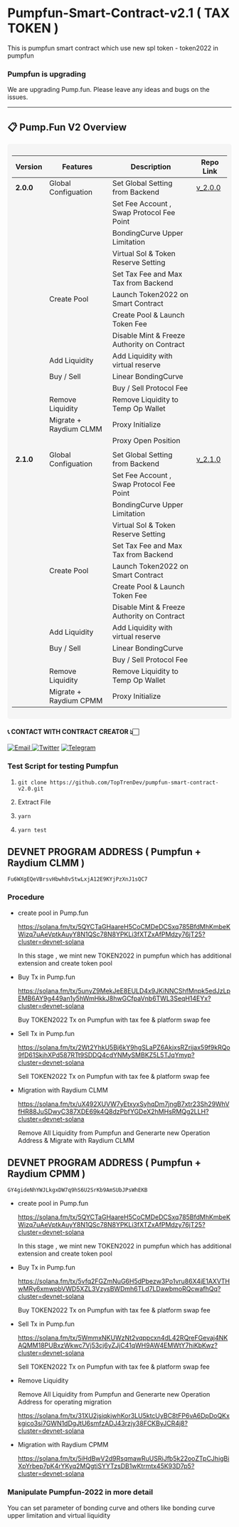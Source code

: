 # Pumpfun-Smart-Contract-v2.1 ( TAX TOKEN )

This is pumpfun smart contract which use new spl token - token2022 in pumpfun

### Pumpfun is upgrading

We are upgrading Pump.fun.
Please leave any ideas and bugs on the issues.

---

## 📋 **Pump.Fun V2 Overview**  

<div style="background-color: #f5f5f5; padding: 10px; border-radius: 5px;">

| **Version**             | **Features**                                          | **Description**                              | **Repo Link**                                                                |
|-------------------------|-------------------------------------------------------|----------------------------------------------|------------------------------------------------------------------------------|
| **2.0.0**               | Global Configuation                                   | Set Global Setting from Backend              | [v_2.0.0](https://github.com/TopTrenDev/pumpfun-smart-contract-v2.1/tree/2.0.0) |
|                         |                                                       | Set Fee Account , Swap Protocol Fee Point    |                                                                              |
|                         |                                                       | BondingCurve Upper Limitation                |                                                                              |
|                         |                                                       | Virtual Sol & Token Reserve Setting          |                                                                              |
|                         |                                                       | Set Tax Fee and Max Tax from Backend         |                                                                              |
|                         | Create Pool                                           | Launch Token2022 on Smart Contract           |                                                                              |
|                         |                                                       | Create Pool & Launch Token Fee               |                                                                              |
|                         |                                                       | Disable Mint & Freeze Authority on Contract  |                                                                              |
|                         | Add Liquidity                                         | Add Liquidity with virtual reserve           |                                                                              |
|                         | Buy / Sell                                            | Linear BondingCurve                          |                                                                              |
|                         |                                                       | Buy / Sell Protocol Fee                      |                                                                              |
|                         | Remove Liquidity                                      | Remove Liquidity to Temp Op Wallet           |                                                                              |
|                         | Migrate + Raydium CLMM                                | Proxy Initialize                             |                                                                              |
|                         |                                                       | Proxy Open Position                          |                                                                              |
|                         |                                                       |                                              |                                                                              |
| **2.1.0**               | Global Configuation                                   | Set Global Setting from Backend              | [v_2.1.0](https://github.com/TopTrenDev/pumpfun-smart-contract-v2.1/tree/2.1.0) |
|                         |                                                       | Set Fee Account , Swap Protocol Fee Point    |                                                                                 |
|                         |                                                       | BondingCurve Upper Limitation                |                                                                                 |
|                         |                                                       | Virtual Sol & Token Reserve Setting          |                                                                              |
|                         |                                                       | Set Tax Fee and Max Tax from Backend         |                                                                              |
|                         | Create Pool                                           | Launch Token2022 on Smart Contract           |                                                                              |
|                         |                                                       | Create Pool & Launch Token Fee               |                                                                              |
|                         |                                                       | Disable Mint & Freeze Authority on Contract  |                                                                              |
|                         | Add Liquidity                                         | Add Liquidity with virtual reserve           |                                                                              |
|                         | Buy / Sell                                            | Linear BondingCurve                          |                                                                              |
|                         |                                                       | Buy / Sell Protocol Fee                      |                                                                              |
|                         | Remove Liquidity                                      | Remove Liquidity to Temp Op Wallet           |                                                                              |
|                         | Migrate + Raydium CPMM                                | Proxy Initialize                             |                                                                              |

</div>


<h4> 📞 CONTACT WITH CONTRACT CREATOR 👆🏻 </h4>

<div style={{display : flex ; justify-content : space-evenly}}> 
    <a href="mailto:marekdvojak146@gmail.com" target="_blank">
        <img alt="Email"
        src="https://img.shields.io/badge/Email-00599c?style=for-the-badge&logo=gmail&logoColor=white"/>
    </a>
     <a href="https://x.com/tpptrendev" target="_blank"><img alt="Twitter"
        src="https://img.shields.io/badge/Twitter-000000?style=for-the-badge&logo=x&logoColor=white"/></a>
    <a href="https://t.me/toptrendev_146" target="_blank"><img alt="Telegram"
        src="https://img.shields.io/badge/Telegram-26A5E4?style=for-the-badge&logo=telegram&logoColor=white"/></a>
</div>


### Test Script for testing Pumpfun

1. ```git clone https://github.com/TopTrenDev/pumpfun-smart-contract-v2.0.git```

2. Extract File

3. ```yarn```

4. ```yarn test```


## DEVNET PROGRAM ADDRESS ( Pumpfun + Raydium CLMM )
```
Fu6WXgEQeVBrsvHbwh8vStwLxjA12E9KYjPzXnJ1sQC7
```

### Procedure

- create pool in Pump.fun

    https://solana.fm/tx/5QYCTaGHaareH5CoCMDeDCSxq785BfdMhKmbeKWizq7uAeVptkAuyY8N1QSc78N8YPKLi3fXTZxAfPMdzy76jT25?cluster=devnet-solana

  In this stage , we mint new TOKEN2022 in pumpfun which has additional extension and create token pool

- Buy Tx in Pump.fun

    https://solana.fm/tx/5unyZ9MekJeE8EULD4x9JKiNNCShfMnpk5edJzLpEMB6AY9g449an1y5hWmHkkJ8hwGCfpaVnb6TWL3SeqH14EYx?cluster=devnet-solana

  Buy TOKEN2022 Tx on Pumpfun with tax fee & platform swap fee

- Sell Tx in Pump.fun

  https://solana.fm/tx/2Wt2YhkU5Bj6kY9hgSLaPZ6AkjxsRZrijax59f9kRQo9fD61SkjhXPd587RTt9SDDQ4cdYNMySMBKZ5L5TJqYmyp?cluster=devnet-solana

  Sell TOKEN2022 Tx on Pumpfun with tax fee & platform swap fee

- Migration with Raydium CLMM

  https://solana.fm/tx/uX492XUVW7yEtxyxSyhqDm7jngB7xtr23Sh29WhVfHR88JuSDwyC387XDE69k4Q8dzPbfYGDeX2hMHsRMQg2LLH?cluster=devnet-solana

  Remove All Liquidity from Pumpfun and Generarte new Operation Address & Migrate with Raydium CLMM




## DEVNET PROGRAM ADDRESS ( Pumpfun + Raydium CPMM )
```
GY4gideNhYWJLkgxDW7q9hS6U2SrKb9AmSUbJPsWhEKB
```

- create pool in Pump.fun

    https://solana.fm/tx/5QYCTaGHaareH5CoCMDeDCSxq785BfdMhKmbeKWizq7uAeVptkAuyY8N1QSc78N8YPKLi3fXTZxAfPMdzy76jT25?cluster=devnet-solana

  In this stage , we mint new TOKEN2022 in pumpfun which has additional extension and create token pool

- Buy Tx in Pump.fun

   https://solana.fm/tx/5vfq2FGZmNuG6H5dPbezw3Po1vru86X4jE1AXVTHwMRy6xmwpbVWD5XZL3VzysBWDmh6TLd7LDawbmoRQcwafhQq?cluster=devnet-solana

  Buy TOKEN2022 Tx on Pumpfun with tax fee & platform swap fee

- Sell Tx in Pump.fun

  https://solana.fm/tx/5WmmxNKUWzNt2vqppcxn4dL42RQreFGevaj4NKAQMM18PUBxzWkwc7Vj53cj6yZJjC41qWH9AW4EMWtY7hiKbKwz?cluster=devnet-solana

  Sell TOKEN2022 Tx on Pumpfun with tax fee & platform swap fee

- Remove Liquidity

  Remove All Liquidity from Pumpfun and Generarte new Operation Address for operating migration

  https://solana.fm/tx/31XU2jsiqkjwhKor3LU5ktcUyBC8tFP6vA6DpDoQKxkgico3si7GWN1dDgJtU6smfzADJ43rzjy38FCKByJCR4j8?cluster=devnet-solana

- Migration with Raydium CPMM

  https://solana.fm/tx/5iHdBwV2d9RsqmawRuUSRiJfb5k22ooZTpCJhigBiXpYrbep7pK4rYKyq2MQgtiSYYTzsDB1wKtrmtx45K93D7p5?cluster=devnet-solana





### Manipulate Pumpfun-2022 in more detail

You can set parameter of bonding curve and others like bonding curve upper limitation and virtual liquidity
